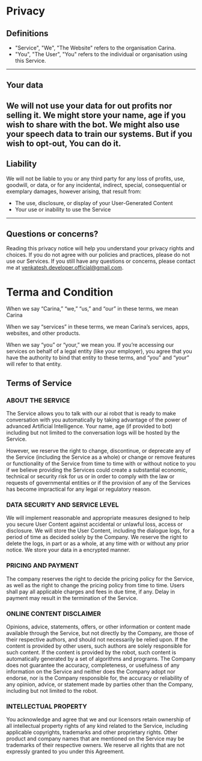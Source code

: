 # Privacy

## Definitions
  - "Service", "We", "The Website" refers to the organisation Carina.
  - "You", "The User", "You" refers to the individual or organisation using this Service.
----------
## Your data
We will not use your data for out profits nor selling it. We might store your name, age if you wish to share with the bot. We might also use your speech data to train our systems. But if you wish to opt-out, You can do it.  
----------
## Liability
We will not be liable to you or any third party for any loss of profits, use, goodwill, or data, or for any incidental, indirect, special, consequential or exemplary damages, however arising, that result from:
 - The use, disclosure, or display of your User-Generated Content
 - Your use or inability to use the Service
--------
## Questions or concerns?
Reading this privacy notice
will help you understand your privacy rights and choices. If you do not agree with our policies and practices, please do not use our Services. If you still have any questions or concerns, please contact me at <a href="mailto: venkatesh.developer.official@gmail.com">venkatesh.developer.official@gmail.com.</a>


# Terma and Condition

When we say “Carina,” “we,” “us,” and “our” in these terms, we mean Carina

When we say “services” in these terms, we mean Carina’s services, apps, websites, and other products.

When we say “you” or “your,” we mean you. If you’re accessing our services on behalf of a legal entity (like your employer), you agree that you have the authority to bind that entity to these terms, and “you” and “your” will refer to that entity.

## Terms of Service

### ABOUT THE SERVICE

The Service allows you to talk with our ai robot that is ready to make conversation with you automatically by taking advantage of the power of advanced Artificial Intelligence. Your name, age (if provided to bot) including but not limited to the conversation logs will be hosted by the Service.

However, we reserve the right to change, discontinue, or deprecate any of the Service (including the Service as a whole) or change or remove features or functionality of the Service from time to time with or without notice to you if we believe providing the Services could create a substantial economic, technical or security risk for us or in order to comply with the law or requests of governmental entities or if the provision of any of the Services has become impractical for any legal or regulatory reason.

### DATA SECURITY AND SERVICE LEVEL

We will implement reasonable and appropriate measures designed to help you secure User Content against accidental or unlawful loss, access or disclosure. We will store the User Content, including the dialogue logs, for a period of time as decided solely by the Company. We reserve the right to delete the logs, in part or as a whole, at any time with or without any prior notice.
We store your data in a encrypted manner.

### PRICING AND PAYMENT

The company reserves the right to decide the pricing policy for the Service, as well as the right to change the pricing policy from time to time. Users shall pay all applicable charges and fees in due time, if any. Delay in payment may result in the termination of the Service.


### ONLINE CONTENT DISCLAIMER

Opinions, advice, statements, offers, or other information or content made available through the Service, but not directly by the Company, are those of their respective authors, and should not necessarily be relied upon. If the content is provided by other users, such authors are solely responsible for such content. If the content is provided by the robot, such content is automatically generated by a set of algorithms and programs. The Company does not guarantee the accuracy, completeness, or usefulness of any information on the Service and neither does the Company adopt nor endorse, nor is the Company responsible for, the accuracy or reliability of any opinion, advice, or statement made by parties other than the Company, including but not limited to the robot.

### INTELLECTUAL PROPERTY

You acknowledge and agree that we and our licensors retain ownership of all intellectual property rights of any kind related to the Service, including applicable copyrights, trademarks and other proprietary rights. Other product and company names that are mentioned on the Service may be trademarks of their respective owners. We reserve all rights that are not expressly granted to you under this Agreement.
